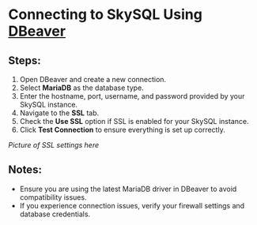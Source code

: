 # Connecting to SkySQL Using [DBeaver](https://dbeaver.io/download/)

## Steps:
1. Open DBeaver and create a new connection.
2. Select **MariaDB** as the database type.
3. Enter the hostname, port, username, and password provided by your SkySQL instance.
4. Navigate to the **SSL** tab.
5. Check the **Use SSL** option if SSL is enabled for your SkySQL instance.
6. Click **Test Connection** to ensure everything is set up correctly.

*Picture of SSL settings here*

## Notes:
- Ensure you are using the latest MariaDB driver in DBeaver to avoid compatibility issues.
- If you experience connection issues, verify your firewall settings and database credentials.
